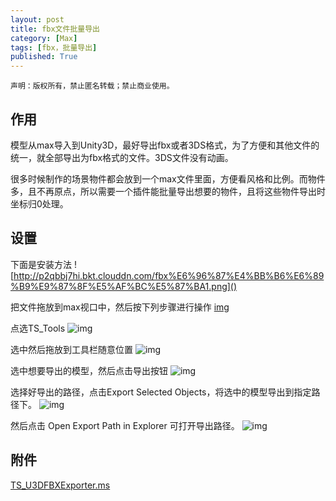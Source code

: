 ```yaml
---
layout: post
title: fbx文件批量导出
category: [Max]
tags: [fbx，批量导出]
published: True
---
```



`声明：版权所有，禁止匿名转载；禁止商业使用。`

## 作用

​	模型从max导入到Unity3D，最好导出fbx或者3DS格式，为了方便和其他文件的统一，就全部导出为fbx格式的文件。3DS文件没有动画。

​	很多时候制作的场景物件都会放到一个max文件里面，方便看风格和比例。而物件多，且不再原点，所以需要一个插件能批量导出想要的物件，且将这些物件导出时坐标归0处理。

## 设置

下面是安装方法
<left>
![http://p2qbbj7hi.bkt.clouddn.com/fbx%E6%96%87%E4%BB%B6%E6%89%B9%E9%87%8F%E5%AF%BC%E5%87%BA1.png]()
</left>

把文件拖放到max视口中，然后按下列步骤进行操作
<left>
[img](http://p2qbbj7hi.bkt.clouddn.com/fbx%E6%96%87%E4%BB%B6%E6%89%B9%E9%87%8F%E5%AF%BC%E5%87%BA2.png)
</left>

点选TS_Tools
<left>
![img](http://p2qbbj7hi.bkt.clouddn.com/fbx%E6%96%87%E4%BB%B6%E6%89%B9%E9%87%8F%E5%AF%BC%E5%87%BA3.png)
</left>

选中然后拖放到工具栏随意位置
<left>
![img](http://p2qbbj7hi.bkt.clouddn.com/fbx%E6%96%87%E4%BB%B6%E6%89%B9%E9%87%8F%E5%AF%BC%E5%87%BA4.png)
</left>

选中想要导出的模型，然后点击导出按钮
<left>
![img](http://p2qbbj7hi.bkt.clouddn.com/fbx%E6%96%87%E4%BB%B6%E6%89%B9%E9%87%8F%E5%AF%BC%E5%87%BA5.png)
</left>

选择好导出的路径，点击Export Selected Objects，将选中的模型导出到指定路径下。
<left>
![img](http://p2qbbj7hi.bkt.clouddn.com/fbx%E6%96%87%E4%BB%B6%E6%89%B9%E9%87%8F%E5%AF%BC%E5%87%BA6.png)
</left>

然后点击 Open Export Path in Explorer 可打开导出路径。
<left>
![img](http://p2qbbj7hi.bkt.clouddn.com/fbx%E6%96%87%E4%BB%B6%E6%89%B9%E9%87%8F%E5%AF%BC%E5%87%BA7.png)
</left>


## 附件

[TS_U3DFBXExporter.ms](http://p2qbbj7hi.bkt.clouddn.com/TS_U3DFBXExporter.ms)

